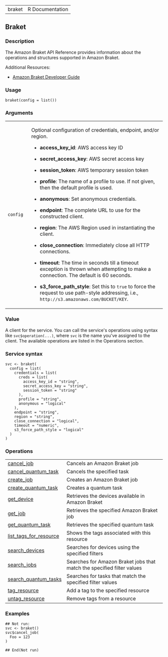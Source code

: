 <table style="width: 100%;">
<tbody>
<tr class="odd">
<td>braket</td>
<td style="text-align: right;">R Documentation</td>
</tr>
</tbody>
</table>

## Braket

### Description

The Amazon Braket API Reference provides information about the
operations and structures supported in Amazon Braket.

Additional Resources:

-   [Amazon Braket Developer
    Guide](https://docs.aws.amazon.com/braket/latest/developerguide/what-is-braket.html)

### Usage

    braket(config = list())

### Arguments

<table>
<colgroup>
<col style="width: 15%" />
<col style="width: 85%" />
</colgroup>
<tbody>
<tr class="odd">
<td><code id="braket_:_config">config</code></td>
<td><p>Optional configuration of credentials, endpoint, and/or
region.</p>
<ul>
<li><p><strong>access_key_id</strong>: AWS access key ID</p></li>
<li><p><strong>secret_access_key</strong>: AWS secret access
key</p></li>
<li><p><strong>session_token</strong>: AWS temporary session
token</p></li>
<li><p><strong>profile</strong>: The name of a profile to use. If not
given, then the default profile is used.</p></li>
<li><p><strong>anonymous</strong>: Set anonymous credentials.</p></li>
<li><p><strong>endpoint</strong>: The complete URL to use for the
constructed client.</p></li>
<li><p><strong>region</strong>: The AWS Region used in instantiating the
client.</p></li>
<li><p><strong>close_connection</strong>: Immediately close all HTTP
connections.</p></li>
<li><p><strong>timeout</strong>: The time in seconds till a timeout
exception is thrown when attempting to make a connection. The default is
60 seconds.</p></li>
<li><p><strong>s3_force_path_style</strong>: Set this to
<code>true</code> to force the request to use path-style addressing,
i.e., <code
style="white-space: pre;">⁠http://s3.amazonaws.com/BUCKET/KEY⁠</code>.</p></li>
</ul></td>
</tr>
</tbody>
</table>

### Value

A client for the service. You can call the service's operations using
syntax like `svc$operation(...)`, where `svc` is the name you've
assigned to the client. The available operations are listed in the
Operations section.

### Service syntax

    svc <- braket(
      config = list(
        credentials = list(
          creds = list(
            access_key_id = "string",
            secret_access_key = "string",
            session_token = "string"
          ),
          profile = "string",
          anonymous = "logical"
        ),
        endpoint = "string",
        region = "string",
        close_connection = "logical",
        timeout = "numeric",
        s3_force_path_style = "logical"
      )
    )

### Operations

<table>
<tbody>
<tr class="odd">
<td style="text-align: left;"><a href="../braket_cancel_job/"> cancel_job </a></td>
<td style="text-align: left;">Cancels an Amazon Braket job</td>
</tr>
<tr class="even">
<td style="text-align: left;"><a href="../braket_cancel_quantum_task/"> cancel_quantum_task </a></td>
<td style="text-align: left;">Cancels the specified task</td>
</tr>
<tr class="odd">
<td style="text-align: left;"><a href="../braket_create_job/"> create_job </a></td>
<td style="text-align: left;">Creates an Amazon Braket job</td>
</tr>
<tr class="even">
<td style="text-align: left;"><a href="../braket_create_quantum_task/"> create_quantum_task </a></td>
<td style="text-align: left;">Creates a quantum task</td>
</tr>
<tr class="odd">
<td style="text-align: left;"><a href="../braket_get_device/"> get_device </a></td>
<td style="text-align: left;">Retrieves the devices available in Amazon
Braket</td>
</tr>
<tr class="even">
<td style="text-align: left;"><a href="../braket_get_job/"> get_job </a></td>
<td style="text-align: left;">Retrieves the specified Amazon Braket
job</td>
</tr>
<tr class="odd">
<td style="text-align: left;"><a href="../braket_get_quantum_task/"> get_quantum_task </a></td>
<td style="text-align: left;">Retrieves the specified quantum task</td>
</tr>
<tr class="even">
<td style="text-align: left;"><a href="../braket_list_tags_for_resource/"> list_tags_for_resource </a></td>
<td style="text-align: left;">Shows the tags associated with this
resource</td>
</tr>
<tr class="odd">
<td style="text-align: left;"><a href="../braket_search_devices/"> search_devices </a></td>
<td style="text-align: left;">Searches for devices using the specified
filters</td>
</tr>
<tr class="even">
<td style="text-align: left;"><a href="../braket_search_jobs/"> search_jobs </a></td>
<td style="text-align: left;">Searches for Amazon Braket jobs that match
the specified filter values</td>
</tr>
<tr class="odd">
<td style="text-align: left;"><a href="../braket_search_quantum_tasks/"> search_quantum_tasks </a></td>
<td style="text-align: left;">Searches for tasks that match the
specified filter values</td>
</tr>
<tr class="even">
<td style="text-align: left;"><a href="../braket_tag_resource/"> tag_resource </a></td>
<td style="text-align: left;">Add a tag to the specified resource</td>
</tr>
<tr class="odd">
<td style="text-align: left;"><a href="../braket_untag_resource/"> untag_resource </a></td>
<td style="text-align: left;">Remove tags from a resource</td>
</tr>
</tbody>
</table>

### Examples

    ## Not run: 
    svc <- braket()
    svc$cancel_job(
      Foo = 123
    )

    ## End(Not run)
